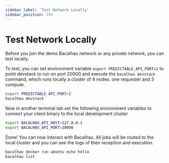 ```yaml
---
sidebar_label: 'Test Network Locally'
sidebar_position: 155
---
```


# Test Network Locally

Before you join the demo Bacalhau network or any private network, you can test locally.

To test, you can set environment variable `export PREDICTABLE_API_PORT=1` to point devstack to run on port 20000 and execute the `bacalhau devstack` command, which runs locally a cluster of 4 nodes: one requester and 3 compute. 

```bash
export PREDICTABLE_API_PORT=1
bacalhau devstack
```

Now in another terminal tab set the following environment variables to connect your client binary to the local development cluster

```bash
export BACALHAU_API_HOST=127.0.0.1
export BACALHAU_API_PORT=20000
```

Done! You can now interact with Bacalhau. All jobs will be routed to the local cluster and you can see the logs of their reception and execution.

```bash
bacalhau docker run ubuntu echo hello
bacalhau list
```
